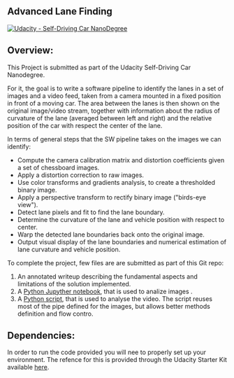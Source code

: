 ## Advanced Lane Finding
[![Udacity - Self-Driving Car NanoDegree](https://s3.amazonaws.com/udacity-sdc/github/shield-carnd.svg)](http://www.udacity.com/drive)

Overview:
---

This Project is submitted as part of the Udacity Self-Driving Car Nanodegree.

For it, the goal is to write a software pipeline to identify the lanes in a set of images and a video feed, taken from a camera mounted in a fixed position in front of a moving car. The area between the lanes is then shown on the original image/video stream, together with information about the radius of curvature of the lane (averaged between left and right) and the relative position of the car with respect the center of the lane.

In terms of general steps that the SW pipeline takes on the images we can identify:

* Compute the camera calibration matrix and distortion coefficients given a set of chessboard images.
* Apply a distortion correction to raw images.
* Use color transforms and gradients analysis, to create a thresholded binary image.
* Apply a perspective transform to rectify binary image ("birds-eye view").
* Detect lane pixels and fit to find the lane boundary.
* Determine the curvature of the lane and vehicle position with respect to center.
* Warp the detected lane boundaries back onto the original image.
* Output visual display of the lane boundaries and numerical estimation of lane curvature and vehicle position.

To complete the project, few files are are submitted as part of this Git repo: 

1. An annotated writeup describing the fundamental aspects and limitations of the solution implemented.
2. A [Python Jupyther notebook](https://github.com/russom/CarND-Advanced-Lane-Lines-RussoM/blob/master/advanced_lane_finds.ipynb), that is used to analize images .
3. A [Python script](https://github.com/russom/CarND-Advanced-Lane-Lines-RussoM/blob/master/AdvLineFinder.py), that is used to analyse the video. The script reuses most of the pipe defined for the images, but allows better methods definition and flow contro.

Dependencies:
---
In order to run the code provided you will nee to properly set up your environment. The refence for this is provided through the Udacity Starter Kit available [here](https://github.com/udacity/CarND-Term1-Starter-Kit).
